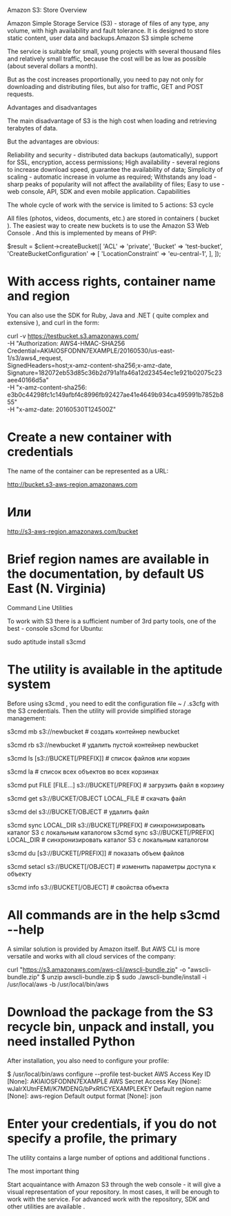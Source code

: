 Amazon S3: Store Overview

Amazon Simple Storage Service (S3) - storage of files of any type, any volume, with high availability and fault tolerance. It is designed to store static content, user data and backups.Amazon S3 simple scheme

The service is suitable for small, young projects with several thousand files and relatively small traffic, because the cost will be as low as possible (about several dollars a month).

But as the cost increases proportionally, you need to pay not only for downloading and distributing files, but also for traffic, GET and POST requests.

Advantages and disadvantages

The main disadvantage of S3 is the high cost when loading and retrieving terabytes of data.

But the advantages are obvious:

Reliability and security - distributed data backups (automatically), support for SSL, encryption, access permissions;
High availability - several regions to increase download speed, guarantee the availability of data;
Simplicity of scaling - automatic increase in volume as required;
Withstands any load - sharp peaks of popularity will not affect the availability of files;
Easy to use - web console, API, SDK and even mobile application.
Capabilities

The whole cycle of work with the service is limited to 5 actions: S3 cycle

All files (photos, videos, documents, etc.) are stored in containers ( bucket ). The easiest way to create new buckets is to use the Amazon S3 Web Console . And this is implemented by means of PHP:

$result = $client->createBucket([
    'ACL' => 'private',
    'Bucket' => 'test-bucket',
    'CreateBucketConfiguration' => [
    'LocationConstraint' => 'eu-central-1',
    ],
]);
# With access rights, container name and region

You can also use the SDK for Ruby, Java and .NET ( quite complex and extensive ), and curl in the form:

curl -v https://testbucket.s3.amazonaws.com/ \
     -H "Authorization: AWS4-HMAC-SHA256 \
         Credential=AKIAIOSFODNN7EXAMPLE/20160530/us-east-1/s3/aws4_request, \
         SignedHeaders=host;x-amz-content-sha256;x-amz-date, \
         Signature=182072eb53d85c36b2d791a1fa46a12d23454ec1e921b02075c23aee40166d5a" \
     -H "x-amz-content-sha256: e3b0c44298fc1c149afbf4c8996fb92427ae41e4649b934ca495991b7852b855" \
     -H "x-amz-date: 20160530T124500Z"
# Create a new container with credentials

The name of the container can be represented as a URL:

http://bucket.s3-aws-region.amazonaws.com


# Или

http://s3-aws-region.amazonaws.com/bucket
# Brief region names are available in the documentation, by default US East (N. Virginia)

Command Line Utilities

To work with S3 there is a sufficient number of 3rd party tools, one of the best - console s3cmd for Ubuntu:

sudo aptitude install s3cmd
# The utility is available in the aptitude system

Before using s3cmd , you need to edit the configuration file ~ / .s3cfg with the S3 credentials. Then the utility will provide simplified storage management:

s3cmd mb s3://newbucket							# создать контейнер newbucket

s3cmd rb s3://newbucket							# удалить пустой контейнер newbucket

s3cmd ls [s3://BUCKET[/PREFIX]]					# список файлов или корзин

s3cmd la										# список всех объектов во всех корзинах

s3cmd put FILE [FILE...] s3://BUCKET[/PREFIX]	# загрузить файл в корзину

s3cmd get s3://BUCKET/OBJECT LOCAL_FILE			# скачать файл

s3cmd del s3://BUCKET/OBJECT					# удалить файл

s3cmd sync LOCAL_DIR s3://BUCKET[/PREFIX]		# синхронизировать каталог S3 с локальным каталогом
s3cmd sync s3://BUCKET[/PREFIX] LOCAL_DIR		# синхронизировать каталог S3 с локальным каталогом

s3cmd du [s3://BUCKET[/PREFIX]]					# показать объем файлов

s3cmd setacl s3://BUCKET[/OBJECT]				# изменить параметры доступа к объекту

s3cmd info s3://BUCKET[/OBJECT]				  # свойства объекта
# All commands are in the help s3cmd --help

A similar solution is provided by Amazon itself. But AWS CLI is more versatile and works with all cloud services of the company:

curl "https://s3.amazonaws.com/aws-cli/awscli-bundle.zip" -o "awscli-bundle.zip"
$ unzip awscli-bundle.zip
$ sudo ./awscli-bundle/install -i /usr/local/aws -b /usr/local/bin/aws
# Download the package from the S3 recycle bin, unpack and install, you need installed Python

After installation, you also need to configure your profile:

$ /usr/local/bin/aws configure --profile test-bucket
AWS Access Key ID [None]: AKIAIOSFODNN7EXAMPLE
AWS Secret Access Key [None]: wJalrXUtnFEMI/K7MDENG/bPxRfiCYEXAMPLEKEY
Default region name [None]: aws-region
Default output format [None]: json
# Enter your credentials, if you do not specify a profile, the primary

The utility contains a large number of options and additional functions .

The most important thing

Start acquaintance with Amazon S3 through the web console - it will give a visual representation of your repository. In most cases, it will be enough to work with the service. For advanced work with the repository, SDK and other utilities are available .